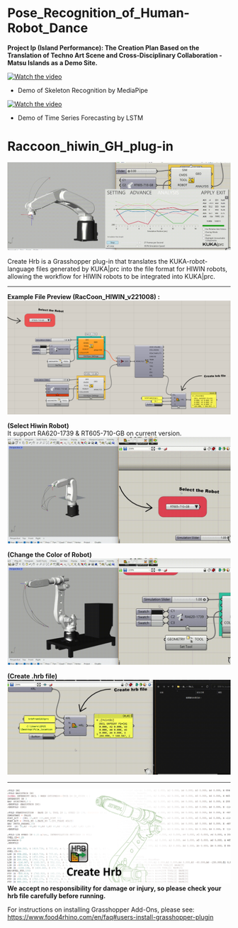 # Pose_Recognition_of_Human-Robot_Dance

**Project Ip (Island Performance): The Creation Plan Based on the Translation of Techno Art Scene and Cross-Disciplinary Collaboration - Matsu Islands as a Demo Site.**

 [![Watch the video](https://img.youtube.com/vi/wLQhuWOznzU/maxresdefault.jpg)](https://youtu.be/wLQhuWOznzU)
 
 * Demo of Skeleton Recognition by MediaPipe
 
 [![Watch the video](https://img.youtube.com/vi/e3KwNWLQLH4/maxresdefault.jpg)](https://youtu.be/e3KwNWLQLH4)

 * Demo of Time Series Forecasting by LSTM

# Raccoon_hiwin_GH_plug-in

![Create Hrb](/img_file/005.gif "Create Hrb")

Create Hrb is a Grasshopper plug-in that translates the KUKA-robot-language files generated by KUKA|prc into the file format for HIWIN robots, allowing the workflow for HIWIN robots to be integrated into KUKA|prc.

****
**Example File Preview (RacCoon_HIWIN_v221008) :**
![Create Hrb](/img_file/003.png "Create Hrb")

**(Select Hiwin Robot)**  
It support RA620-1739 & RT605-710-GB on current version.
![Create Hrb](/img_file/01.gif "Create Hrb")

**(Change the Color of Robot)**
![Create Hrb](/img_file/02.gif "Create Hrb")

**(Create .hrb file)**
![Create Hrb](/img_file/05.gif "Create Hrb")




****


![Create Hrb](/img_file/inter.png "Create Hrb")
**We accept no responsibility for damage or injury, so please check your hrb file carefully before running.**  

For instructions on installing Grasshopper Add-Ons, please see:
https://www.food4rhino.com/en/faq#users-install-grasshopper-plugin  
